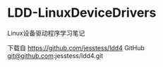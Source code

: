 # LDD-LinuxDeviceDrivers
Linux设备驱动程序学习笔记

下载自 https://github.com/jesstess/ldd4
GitHub git@github.com:jesstess/ldd4.git